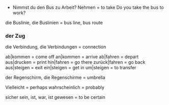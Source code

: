 
+ Nimmst du den Bus zu Arbeit?
		Nehmen = to take 
		Do you take the bus to work?

die Buslinie, die Buslinien = bus line, bus route

### der Zug 

die Verbindung, die Verbindungen = connection 

ab|kommen = come off
an|kommen = arrive 
ab|fahren = depart 
aus|drucken = print
hin|fahren = go there
zurück|fahren = go back 
aus|steigen = exit
ein|steigen = get in 
um|steigen = to transfer

der Regenschirm, die Regenschirme = umbrella 

Vielleicht = perhaps
wahrscheinlich = probably

sicher sein, ist, war, ist gewesen = to be certain 